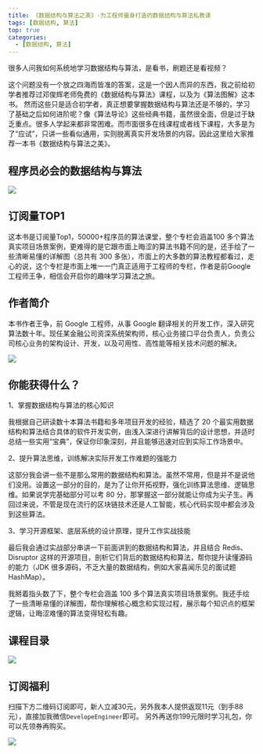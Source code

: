 ```yaml
---
title: 《数据结构与算法之美》-为工程师量身打造的数据结构与算法私教课
tags: [数据结构, 算法]
top: true
categories:
  - [数据结构, 算法]
---
```


很多人问我如何系统地学习数据结构与算法，是看书，刷题还是看视频？

这个问题没有一个放之四海而皆准的答案，这是一个因人而异的东西，我之前给初学者推荐过邓俊辉老师免费的《数据结构与算法》课程，以及为《算法图解》这本书。 然而这些只是适合初学者，真正想要掌握数据结构与算法还是不够的，学习了基础之后如何进阶呢？像《算法导论》这些经典书籍，虽然很全面，但是过于缺乏重点。很多人学起来都非常困难。而市面很多在线课程或者线下课程，大多是为了“应试”，只讲一些看似通用，实则脱离真实开发场景的内容。因此这里给大家推荐一本书《数据结构与算法之美》。
<!-- more -->
## 程序员必会的数据结构与算法

![](https://lucifer-1259702774.cos.ap-shanghai.myqcloud.com/2019-09-22-%E7%A8%8B%E5%BA%8F%E5%91%98%E5%BF%85%E4%BC%9A%E7%9A%84%E6%95%B0%E6%8D%AE%E7%BB%93%E6%9E%84%E4%B8%8E%E7%AE%97%E6%B3%95.jpg)

## 订阅量TOP1
这本书是订阅量Top1，50000+程序员的算法课堂，整个专栏会涵盖100 多个算法真实项目场景案例，更难得的是它跟市面上晦涩的算法书籍不同的是，还手绘了一些清晰易懂的详解图（总共有 300 多张），市面上的大多数的算法教程都看过，走心的说，这个专栏是市面上唯一一门真正适用于工程师的专栏，作者是前Google工程师王争，相信会开启你的趣味学习算法之旅。

## 作者简介


本书作者王争，前 Google 工程师，从事 Google 翻译相关的开发工作，深入研究算法数十年。现任某金融公司资深系统架构师，核心业务接口平台负责人，负责公司核心业务的架构设计、开发，以及可用性、高性能等相关技术问题的解决。

![](https://lucifer-1259702774.cos.ap-shanghai.myqcloud.com/2019-09-22-%E6%95%B0%E6%8D%AE%E7%BB%93%E6%9E%84%E4%B8%8E%E7%AE%97%E6%B3%95%E4%B9%8B%E7%BE%8E-%E5%B8%B8%E8%A7%84%E8%BD%AE%E6%92%AD%E5%9B%BE.jpg)

## 你能获得什么？
1、掌握数据结构与算法的核心知识

我根据自己研读数十本算法书籍和多年项目开发的经验，精选了 20 个最实用数据结构和算法结合具体的软件开发实例，由浅入深进行讲解背后的设计思想，并适时总结一些实用“宝典”，保证你印象深刻，并且能够迅速对应到实际工作场景中。

2、提升算法思维，训练解决实际开发工作难题的强能力

这部分我会讲一些不是那么常用的数据结构和算法。虽然不常用，但是并不是说他们没用。设置这一部分的目的，是为了让你开拓视野，强化训练算法思维、逻辑思维。如果说学完基础部分可以考 80 分，那掌握这一部分就能让你成为尖子生。再回过来说，不管是现在流行的区块链技术还是人工智能，核心代码实现中都会涉及到这些算法。

3、学习开源框架、底层系统的设计原理，提升工作实战技能

最后我会通过实战部分串讲一下前面讲到的数据结构和算法，并且结合 Redis、Disruptor 这样的开源项目，剖析它们背后的数据结构和算法，帮你提升读懂源码的能力（JDK 很多源码，不乏大量的数据结构，例如大家喜闻乐见的面试题 HashMap）。

我掰着指头数了下，整个专栏会涵盖 100 多个算法真实项目场景案例。我还手绘了一些清晰易懂的详解图，帮你理解核心概念和实现过程，展示每个知识点的框架逻辑，让晦涩难懂的算法变得轻松有趣。

## 课程目录

![](https://lucifer-1259702774.cos.ap-shanghai.myqcloud.com/2019-09-22-%E4%B8%93%E6%A0%8F%E7%9B%AE%E5%BD%95.jpg)

## 订阅福利

扫描下方二维码订阅即可，新人立减30元，另外我本人提供返现11元（到手88元），直接加我微信`DevelopeEngineer`即可。
另外再送你199元限时学习礼包，你可以先领券再购买。

![](https://lucifer-1259702774.cos.ap-shanghai.myqcloud.com/2019-09-22-121600.jpg)
